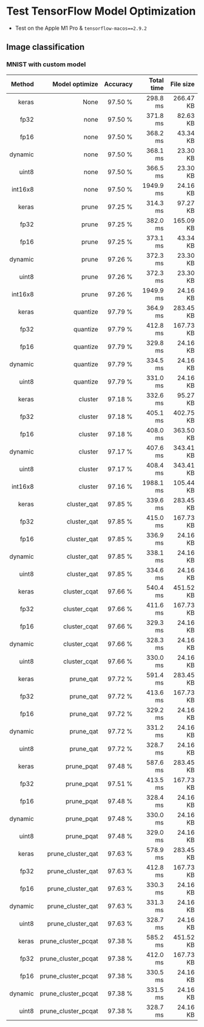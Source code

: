 # Test TensorFlow Model Optimization

- Test on the Apple M1 Pro & `tensorflow-macos==2.9.2`

## Image classification

### MNIST with custom model

|     Method |      Model optimize |     Accuracy |      Total time |       File size |
|-----------:|--------------------:|-------------:|----------------:|----------------:|
|      keras |                None |      97.50 % |        298.8 ms |       266.47 KB |
|       fp32 |                none |      97.50 % |        371.8 ms |        82.63 KB |
|       fp16 |                none |      97.50 % |        368.2 ms |        43.34 KB |
|    dynamic |                none |      97.50 % |        368.1 ms |        23.30 KB |
|      uint8 |                none |      97.50 % |        366.5 ms |        23.30 KB |
|    int16x8 |                none |      97.50 % |       1949.9 ms |        24.16 KB |
|      keras |               prune |      97.25 % |        314.3 ms |        97.27 KB |
|       fp32 |               prune |      97.25 % |        382.0 ms |       165.09 KB |
|       fp16 |               prune |      97.25 % |        373.1 ms |        43.34 KB |
|    dynamic |               prune |      97.26 % |        372.3 ms |        23.30 KB |
|      uint8 |               prune |      97.26 % |        372.3 ms |        23.30 KB |
|    int16x8 |               prune |      97.26 % |       1949.9 ms |        24.16 KB |
|      keras |            quantize |      97.79 % |        364.9 ms |       283.45 KB |
|       fp32 |            quantize |      97.79 % |        412.8 ms |       167.73 KB |
|       fp16 |            quantize |      97.79 % |        329.8 ms |        24.16 KB |
|    dynamic |            quantize |      97.79 % |        334.5 ms |        24.16 KB |
|      uint8 |            quantize |      97.79 % |        331.0 ms |        24.16 KB |
|      keras |             cluster |      97.18 % |        332.6 ms |        95.27 KB |
|       fp32 |             cluster |      97.18 % |        405.1 ms |       402.75 KB |
|       fp16 |             cluster |      97.18 % |        408.0 ms |       363.50 KB |
|    dynamic |             cluster |      97.17 % |        407.6 ms |       343.41 KB |
|      uint8 |             cluster |      97.17 % |        408.4 ms |       343.41 KB |
|    int16x8 |             cluster |      97.16 % |       1988.1 ms |       105.44 KB |
|      keras |         cluster_qat |      97.85 % |        339.6 ms |       283.45 KB |
|       fp32 |         cluster_qat |      97.85 % |        415.0 ms |       167.73 KB |
|       fp16 |         cluster_qat |      97.85 % |        336.9 ms |        24.16 KB |
|    dynamic |         cluster_qat |      97.85 % |        338.1 ms |        24.16 KB |
|      uint8 |         cluster_qat |      97.85 % |        334.6 ms |        24.16 KB |
|      keras |        cluster_cqat |      97.66 % |        540.4 ms |       451.52 KB |
|       fp32 |        cluster_cqat |      97.66 % |        411.6 ms |       167.73 KB |
|       fp16 |        cluster_cqat |      97.66 % |        329.3 ms |        24.16 KB |
|    dynamic |        cluster_cqat |      97.66 % |        328.3 ms |        24.16 KB |
|      uint8 |        cluster_cqat |      97.66 % |        330.0 ms |        24.16 KB |
|      keras |           prune_qat |      97.72 % |        591.4 ms |       283.45 KB |
|       fp32 |           prune_qat |      97.72 % |        413.6 ms |       167.73 KB |
|       fp16 |           prune_qat |      97.72 % |        329.2 ms |        24.16 KB |
|    dynamic |           prune_qat |      97.72 % |        331.2 ms |        24.16 KB |
|      uint8 |           prune_qat |      97.72 % |        328.7 ms |        24.16 KB |
|      keras |          prune_pqat |      97.48 % |        587.6 ms |       283.45 KB |
|       fp32 |          prune_pqat |      97.51 % |        413.5 ms |       167.73 KB |
|       fp16 |          prune_pqat |      97.48 % |        328.4 ms |        24.16 KB |
|    dynamic |          prune_pqat |      97.48 % |        330.0 ms |        24.16 KB |
|      uint8 |          prune_pqat |      97.48 % |        329.0 ms |        24.16 KB |
|      keras |   prune_cluster_qat |      97.63 % |        578.9 ms |       283.45 KB |
|       fp32 |   prune_cluster_qat |      97.63 % |        412.8 ms |       167.73 KB |
|       fp16 |   prune_cluster_qat |      97.63 % |        330.3 ms |        24.16 KB |
|    dynamic |   prune_cluster_qat |      97.63 % |        331.3 ms |        24.16 KB |
|      uint8 |   prune_cluster_qat |      97.63 % |        328.7 ms |        24.16 KB |
|      keras | prune_cluster_pcqat |      97.38 % |        585.2 ms |       451.52 KB |
|       fp32 | prune_cluster_pcqat |      97.38 % |        412.0 ms |       167.73 KB |
|       fp16 | prune_cluster_pcqat |      97.38 % |        330.5 ms |        24.16 KB |
|    dynamic | prune_cluster_pcqat |      97.38 % |        331.5 ms |        24.16 KB |
|      uint8 | prune_cluster_pcqat |      97.38 % |        328.7 ms |        24.16 KB |
